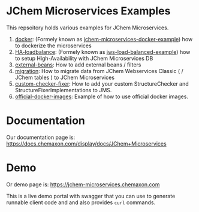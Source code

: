 # JChem Microservices Examples

This repsoitory holds various examples for JChem Microservices.

1. [docker](https://github.com/ChemAxon/jchem-microservices-examples/tree/master/docker): (Formely known as [jchem-microservices-docker-example](https://github.com/ChemAxon/jchem-microservices-docker-example)) how to dockerize the microservices
2. [HA-loadbalance](https://github.com/ChemAxon/jchem-microservices-examples/tree/master/loadbalance): (Formely known as [jws-load-balanced-example](https://github.com/ChemAxon/jws-load-balanced-example)) how to setup High-Availability with JChem Microservices DB
3. [external-beans](https://github.com/ChemAxon/jchem-microservices-examples/tree/master/external-beans): How to add external beans / filters
4. [migration](https://github.com/ChemAxon/jchem-microservices-examples/tree/master/migration): How to migrate data from JChem Webservices Classic ( / JChem tables ) to JChem Microservices
5. [custom-checker-fixer](https://github.com/ChemAxon/jchem-microservices-examples/tree/master/custom-checker-fixer): How to add your custom StructureChecker and StructureFixerImplementations to JMS.
6. [official-docker-images](https://github.com/ChemAxon/jchem-microservices-examples/tree/master/official-docker-images): Example of how to use official docker images.

# Documentation

Our documentation page is: https://docs.chemaxon.com/display/docs/JChem+Microservices

# Demo

Or demo page is: https://jchem-microservices.chemaxon.com

This is a live demo portal with swagger that you can use to generate runnable client code and and also provides `curl` commands.
